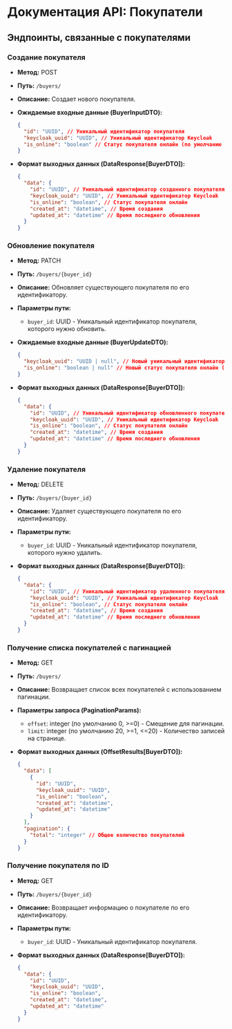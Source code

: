 # Документация API: Покупатели

## Эндпоинты, связанные с покупателями

### Создание покупателя

- **Метод:** POST
- **Путь:** `/buyers/`
- **Описание:** Создает нового покупателя.

- **Ожидаемые входные данные (BuyerInputDTO):**
  ```json
  {
    "id": "UUID", // Уникальный идентификатор покупателя
    "keycloak_uuid": "UUID", // Уникальный идентификатор Keycloak
    "is_online": "boolean" // Статус покупателя онлайн (по умолчанию false)
  }
  ```

- **Формат выходных данных (DataResponse[BuyerDTO]):**
  ```json
  {
    "data": {
      "id": "UUID", // Уникальный идентификатор созданного покупателя
      "keycloak_uuid": "UUID", // Уникальный идентификатор Keycloak
      "is_online": "boolean", // Статус покупателя онлайн
      "created_at": "datetime", // Время создания
      "updated_at": "datetime" // Время последнего обновления
    }
  }
  ```

### Обновление покупателя

- **Метод:** PATCH
- **Путь:** `/buyers/{buyer_id}`
- **Описание:** Обновляет существующего покупателя по его идентификатору.

- **Параметры пути:**
  - `buyer_id`: UUID - Уникальный идентификатор покупателя, которого нужно обновить.

- **Ожидаемые входные данные (BuyerUpdateDTO):**
  ```json
  {
    "keycloak_uuid": "UUID | null", // Новый уникальный идентификатор Keycloak (необязательно)
    "is_online": "boolean | null" // Новый статус покупателя онлайн (необязательно)
  }
  ```

- **Формат выходных данных (DataResponse[BuyerDTO]):**
  ```json
  {
    "data": {
      "id": "UUID", // Уникальный идентификатор обновленного покупателя
      "keycloak_uuid": "UUID", // Уникальный идентификатор Keycloak
      "is_online": "boolean", // Статус покупателя онлайн
      "created_at": "datetime", // Время создания
      "updated_at": "datetime" // Время последнего обновления
    }
  }
  ```

### Удаление покупателя

- **Метод:** DELETE
- **Путь:** `/buyers/{buyer_id}`
- **Описание:** Удаляет существующего покупателя по его идентификатору.

- **Параметры пути:**
  - `buyer_id`: UUID - Уникальный идентификатор покупателя, которого нужно удалить.

- **Формат выходных данных (DataResponse[BuyerDTO]):**
  ```json
  {
    "data": {
      "id": "UUID", // Уникальный идентификатор удаленного покупателя
      "keycloak_uuid": "UUID", // Уникальный идентификатор Keycloak
      "is_online": "boolean", // Статус покупателя онлайн
      "created_at": "datetime", // Время создания
      "updated_at": "datetime" // Время последнего обновления
    }
  }
  ```

### Получение списка покупателей с пагинацией

- **Метод:** GET
- **Путь:** `/buyers/`
- **Описание:** Возвращает список всех покупателей с использованием пагинации.

- **Параметры запроса (PaginationParams):**
  - `offset`: integer (по умолчанию 0, >=0) - Смещение для пагинации.
  - `limit`: integer (по умолчанию 20, >=1, <=20) - Количество записей на странице.

- **Формат выходных данных (OffsetResults[BuyerDTO]):**
  ```json
  {
    "data": [
      {
        "id": "UUID",
        "keycloak_uuid": "UUID",
        "is_online": "boolean",
        "created_at": "datetime",
        "updated_at": "datetime"
      }
    ],
    "pagination": {
      "total": "integer" // Общее количество покупателей
    }
  }
  ```

### Получение покупателя по ID

- **Метод:** GET
- **Путь:** `/buyers/{buyer_id}`
- **Описание:** Возвращает информацию о покупателе по его идентификатору.

- **Параметры пути:**
  - `buyer_id`: UUID - Уникальный идентификатор покупателя.

- **Формат выходных данных (DataResponse[BuyerDTO]):**
  ```json
  {
    "data": {
      "id": "UUID",
      "keycloak_uuid": "UUID",
      "is_online": "boolean",
      "created_at": "datetime",
      "updated_at": "datetime"
    }
  }
  ```